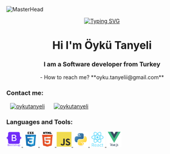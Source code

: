 ![MasterHead](https://cdn.webtekno.com/media/cache/content_detail_v2/article/23831/turkiye-deki-yazilim-sektorunu-buyutmek-icin-devletten-onemli-adim-1483725143.jpg)

<div align="center">

<a href="https://git.io/typing-svg">
  <img src="https://readme-typing-svg.demolab.com?font=Fira%20Code&center=true&vCenter=true&width=600&lines=Hey+there,+I'm+Öykü+TANYELİ+🌟;I'm+a+Jr.+Software+Developer+💻;I'm+constantly+improving+my+skills+😊;Thanks+for+visiting+my+profile"
       alt="Typing SVG" />
</a>

<h1 align="center">Hi I'm Öykü Tanyeli</h1>
<h3 align="center">I am a Software developer from Turkey</h3>
- How to reach me? **oyku.tanyelii@gmail.com**

<h3 align="left">Contact me:</h3>
<p align="left">
  <a href="https://linkedin.com/in/oykutanyeli" target="blank" style="display: inline-block; margin: 0 10px;">
    <img src="https://raw.githubusercontent.com/rahuldkjain/github-profile-readme-generator/master/src/images/icons/Social/linked-in-alt.svg" alt="oykutanyeli" height="30" width="40" />
  </a>
  <a href="https://instagram.com/oykutanyeli" target="blank" style="display: inline-block; margin: 0 10px;">
    <img src="https://raw.githubusercontent.com/rahuldkjain/github-profile-readme-generator/master/src/images/icons/Social/instagram.svg" alt="oykutanyeli" height="30" width="40" />
  </a>
</p>

<h3 align="left">Languages ​​and Tools:</h3>
<p align="left">
  <a href="https://getbootstrap.com" target="_blank" rel="noreferrer">
    <img src="https://raw.githubusercontent.com/devicons/devicon/master/icons/bootstrap/bootstrap-plain-wordmark.svg" alt="bootstrap" width="40" height="40"/>
  </a>
 <a href="https://www.w3schools.com/css/" target="_blank" rel="noreferrer">
    <img src="https://raw.githubusercontent.com/devicons/devicon/master/icons/css3/css3-original-wordmark.svg" alt="css3" width="40" height="40"/>
  </a>

  
  <a href="https://www.w3.org/html/" target="_blank" rel="noreferrer">
    <img src="https://raw.githubusercontent.com/devicons/devicon/master/icons/html5/html5-original-wordmark.svg" alt="html5" width="40" height="40"/>
  </a>

  <a href="https://developer.mozilla.org/en-US/docs/Web/JavaScript" target="_blank" rel="noreferrer">
    <img src="https://raw.githubusercontent.com/devicons/devicon/master/icons/javascript/javascript-original.svg" alt="javascript" width="40" height="40"/>
  </a>
  <a href="https://www.python.org" target="_blank" rel="noreferrer">
    <img src="https://raw.githubusercontent.com/devicons/devicon/master/icons/python/python-original.svg" alt="python" width="40" height="40"/>
  </a>
  <a href="https://reactjs.org/" target="_blank" rel="noreferrer">
    <img src="https://raw.githubusercontent.com/devicons/devicon/master/icons/react/react-original-wordmark.svg" alt="react" width="40" height="40"/>
  </a>
  <a href="https://vuejs.org/" target="_blank" rel="noreferrer">
  <img src="https://raw.githubusercontent.com/devicons/devicon/master/icons/vuejs/vuejs-original-wordmark.svg" alt="vue.js" width="40" height="40"/>
</a>

</p>
